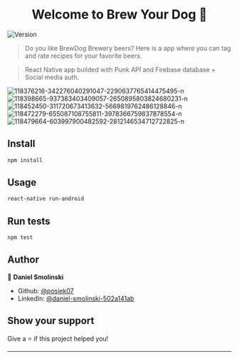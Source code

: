 <h1 align="center">Welcome to Brew Your Dog 👋</h1>
<p>
  <img alt="Version" src="https://img.shields.io/badge/version-1.0-blue.svg?cacheSeconds=2592000" />
</p>

> Do you like BrewDog Brewery beers? Here is a app where you can tag and rate recipes for your favorite beers.

> React Native app builded with Punk API and Firebase database + Social media auth.

<img src="https://i.postimg.cc/2bhBVsqR/118376216-342276040291047-2290637765414475495-n.jpg" alt="118376216-342276040291047-2290637765414475495-n"/><br/>
<img src="https://i.postimg.cc/dLqTVSwp/118398665-937383403409057-2650895803824680231-n.jpg" alt="118398665-937383403409057-2650895803824680231-n"/>
<img src="https://i.postimg.cc/Hj0yHCDb/118452450-311720673413632-5669819762486128846-n.jpg" alt="118452450-311720673413632-5669819762486128846-n"/>
<img src="https://i.postimg.cc/kRCR8T8V/118472279-655087108755811-3978366759837878554-n.jpg" alt="118472279-655087108755811-3978366759837878554-n"/>
<img src="https://i.postimg.cc/MfYMY1b9/118479664-603997900482592-2812146534712722825-n.jpg" alt="118479664-603997900482592-2812146534712722825-n"/>

## Install

```sh
npm install
```

## Usage

```sh
react-native run-android
```

## Run tests

```sh
npm test
```

## Author

👤 **Daniel Smolinski**

- Github: [@posiek07](https://github.com/posiek07)
- LinkedIn: [@daniel-smolinski-502a141ab](https://linkedin.com/in/daniel-smolinski-502a141ab)

## Show your support

Give a ⭐️ if this project helped you!

---
